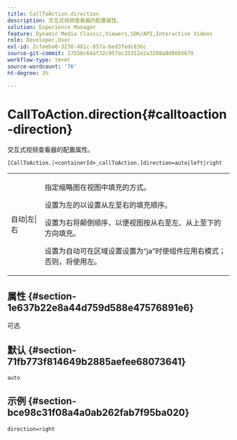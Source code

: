 ```yaml
---
title: CallToAction.direction
description: 交互式视频查看器的配置属性。
solution: Experience Manager
feature: Dynamic Media Classic,Viewers,SDK/API,Interactive Videos
role: Developer,User
exl-id: 2cfeeba0-3230-481c-857a-bed3fedc836c
source-git-commit: 17556c64af32c957ac25312e2a3288a8d86b5679
workflow-type: tm+mt
source-wordcount: '76'
ht-degree: 3%

---
```


# CallToAction.direction{#calltoaction-direction}

交互式视频查看器的配置属性。

`[CallToAction.|<containerId>_callToAction.]direction=auto|left|right`

<table id="table_441553CD34C94A58A9D7CBF772DEDDB6"> 
 <tbody> 
  <tr> 
   <td colname="col1"> <p> <span class="codeph">自动|左|右</span> </p> </td> 
   <td colname="col2"> <p> 指定缩略图在视图中填充的方式。 </p> <p>设置为左<span class="codeph">的</span>以设置从左至右的填充顺序。 </p> <p>设置为<span class="codeph">右</span>将颠倒顺序，以便视图按从右至左、从上至下的方向填充。 </p> <p>设置为<span class="codeph">自动</span>可在区域设置设置为<span class="codeph">“ja”</span>时使组件应用右模式；否则，将使用<span class="codeph">左</span>。 </p> </td> 
  </tr> 
 </tbody> 
</table>

## 属性 {#section-1e637b22e8a44d759d588e47576891e6}

可选.

## 默认 {#section-71fb773f814649b2885aefee68073641}

`auto`

## 示例 {#section-bce98c31f08a4a0ab262fab7f95ba020}

```
direction=right
```
